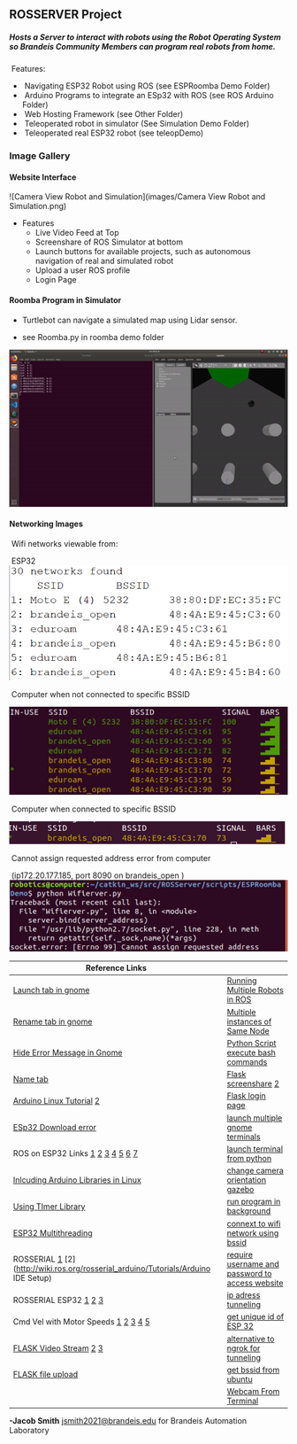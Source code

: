 ## ROSSERVER Project

#####  Hosts a Server to interact with robots using the Robot Operating System so Brandeis Community Members can program real robots from home.

​	Features:

- ​	Navigating ESP32 Robot using ROS                            (see ESPRoomba Demo Folder)
- ​	Arduino Programs to integrate an ESp32 with ROS (see ROS Arduino Folder)
- ​	Web Hosting Framework                                              (see Other Folder)
- ​	Teleoperated robot in simulator                                 (See Simulation Demo Folder)
- ​	Teleoperated real ESP32 robot                                   (see teleopDemo)

### Image Gallery

#### 	Website Interface
![Camera View Robot and Simulation](images/Camera View Robot and Simulation.png)

- Features
  - Live Video Feed at Top 
  - Screenshare of ROS Simulator at bottom
  - Launch buttons for available projects, such as autonomous navigation of real and simulated robot
  - Upload a user ROS profile
  - Login Page

#### Roomba Program in Simulator

- Turtlebot can navigate a simulated map using Lidar sensor. 

- see Roomba.py in roomba demo folder


![Demonstration of my Roomba example](images/roombaDemo.gif)



#### Networking Images

​	Wifi networks viewable from:

​		ESP32
​			![Wifi networks viewable from ESP32](images/ESP32BSSID.png)

​		Computer when not connected to specific BSSID

![Wifi Networks Viewable from computer not connected to specific BSSID](images/ManyBSSID.png)

​		Computer when connected to specific BSSID

![Wifi networks viewable from computer when connected to specific BSSID](images/OnlyBSSID.png)

​	Cannot assign requested address error from computer

​								 (ip172.20.177.185, port 8090 on brandeis_open )
​			![Cannot Assign Requested Address error](images/cannotassign.png)		

| Reference Links                                              |                                                              |
| ------------------------------------------------------------ | ------------------------------------------------------------ |
| [Launch tab in gnome](https://unix.stackexchange.com/questions/158434/open-gnome-terminal-with-several-tabs-and-execute-a-few-commands-in-every-tab) | [Running Multiple Robots in ROS](https://answers.ros.org/question/41433/multiple-robots-simulation-and-navigation/) |
| [Rename tab in gnome](https://unix.stackexchange.com/questions/177572/how-to-rename-terminal-tab-title-in-gnome-terminal) | [Multiple instances of Same Node](https://answers.ros.org/question/160071/running-multiple-instances-of-same-node/) |
| [Hide Error Message in Gnome](https://stackoverflow.com/questions/15678796/suppress-shell-script-error-messages) | [Python Script execute bash commands](https://www.quora.com/How-do-I-write-a-Python-script-to-execute-bash-commands-Python-3-6) |
| [Name tab](https://unix.stackexchange.com/questions/24734/how-can-i-launch-gnome-terminal-with-unique-titles-for-multiple-tabs) | [Flask screenshare](https://github.com/nikhil-web/screenshare) [2](https://github.com/gvsurenderreddy/screenshare-2) |
| [Arduino Linux Tutorial](https://www.arduino.cc/en/guide/linux) [2](https://websiteforstudents.com/how-to-install-arduino-ide-on-ubuntu-18-04-16-04/) | [Flask login page](https://realpython.com/introduction-to-flask-part-2-creating-a-login-page/) |
| [ESp32 Download error](https://community.platformio.org/session/sso?return_path=%2Ft%2Fa-fatal-error-occurred-invalid-head-of-packet%2F10233%2F2) | [launch multiple gnome terminals](https://unix.stackexchange.com/questions/373186/open-gnome-terminal-window-and-execute-2-commands) |
| ROS on ESP32 Links [1](https://blog.hadabot.com/ros2-esp32-to-control-motor-driver-using-web-browser.html) [2](https://www.hackster.io/khasreto/run-rosserial-over-the-internet-with-esp32-0615f5) [3](https://github.com/ros-drivers/rosserial/tree/noetic-devel/rosserial_arduino/src/ros_lib) [4](https://github.com/ros-drivers/rosserial/pull/345) [5](http://wiki.ros.org/action/fullsearch/rosserial_arduino?action=fullsearch&context=180&value=linkto%3A"rosserial_arduino"') [6](https://medium.com/@e850506/ros-serial-with-esp-32-246248cb6bac) [7](https://www.birdbraintechnologies.com/roboticsathome/) | [launch terminal from python](https://unix.stackexchange.com/questions/373186/open-gnome-terminal-window-and-execute-2-commands) |
| [Inlcuding Arduino Libraries in Linux](https://forum.arduino.cc/index.php?topic=141190.0) | [change camera orientation gazebo](https://answers.gazebosim.org//question/408/is-there-a-way-to-modify-the-default-camera-position-in-the-world-file/) |
| [Using TImer Library](https://github.com/BrandeisMakerLab/Robotics_ZumoAutomation) | [run program in background](https://askubuntu.com/questions/106351/running-programs-in-the-background-from-terminal) |
| [ESP32 Multithreading](https://randomnerdtutorials.com/esp32-dual-core-arduino-ide/) | [connext to wifi network using bssid](https://forum.arduino.cc/index.php?topic=642938.0) |
| ROSSERIAL  [1](https://github.com/ros-drivers/rosserial) [2](http://wiki.ros.org/rosserial_arduino/Tutorials/Arduino IDE Setup) | [require username and password to access website](https://flask-basicauth.readthedocs.io/en/latest/) |
| ROSSERIAL ESP32 [1](https://github.com/sachin0x18/rosserial_esp32/tree/master/src/examples/echo) [2](https://www.hackster.io/khasreto/run-rosserial-over-the-internet-with-esp32-0615f5) [3](https://answers.ros.org/question/328467/sending-rostopic-form-esp32-through-husarnet/) | [ip adress tunneling](https://www.sitepoint.com/accessing-localhost-from-anywhere/) |
| Cmd Vel with Motor Speeds [1](https://github.com/UbiquityRobotics/ubiquity_motor/tree/kinetic-devel/src) [2](https://github.com/danielsnider/simple_drive/blob/master/drive_firmware/src/main.cpp) [3](https://github.com/ros-controls/ros_controllers/tree/melodic-devel) [4](https://github.com/merose/diff_drive) [5](https://answers.ros.org/question/209963/cmd_veltwist-transform-twist-message-into-left-and-right-motor-commands/) | [get unique id of ESP 32]( https://www.reddit.com/r/esp32/comments/fan3rj/unique_id/) |
| [FLASK Video Stream](https://github.com/ramonus/flask-video-stream) [2](https://github.com/ManivannanMurugavel/opencv-flask-livecam/blob/master/app.py) [3](https://github.com/log0/video_streaming_with_flask_example) | [alternative to ngrok for tunneling](https://github.com/mmatczuk/go-http-tunnel) |
| [FLASK file upload](https://github.com/thamizhchelvan/Python/blob/master/flask-file-upload/app.py) | [get bssid from ubuntu](https://askubuntu.com/questions/833905/how-can-i-connect-to-a-specific-bssid) |
|                                                              | [Webcam From Terminal](https://help.ubuntu.com/community/Webcam) |

**-Jacob Smith**  jsmith2021@brandeis.edu for Brandeis Automation Laboratory 